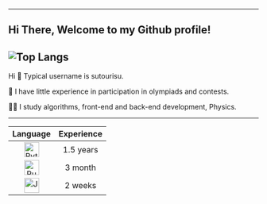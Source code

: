 ----
## Hi There, Welcome to my Github profile! 
![Top Langs](https://github-readme-stats-git-masterrstaa-rickstaa.vercel.app/api/top-langs/?username=sutourisu&layout=compact&theme=transparent&hide_border=true&langs_count=10)
----
Hi 👋 Typical username is sutourisu.

🌱 I have little experience in participation in olympiads and contests.

👨‍💻 I study algorithms, front-end and back-end development, Physics.


---------
|                                                      Language                                                      | Experience |
|:--------------------------------------------------------------------------------------------------------------------:|:----------:|
| <img style="width: 30px; height: 30px" src="https://cdn-icons-png.flaticon.com/512/5968/5968350.png" alt="Python" /> | 1.5 years  |
|  <img style="width: 30px; height: 30px" src="https://camo.githubusercontent.com/d759c889eb6d70ea20018f04614cfa8334b8d961f9b19be3bf7b8fe09d08d602/68747470733a2f2f7777772e727573742d6c616e672e6f72672f6c6f676f732f727573742d6c6f676f2d353132783531322e706e67" alt="Rust" />   |  3 month   |
|  <img style="width: 30px; height: 30px" src="https://cdn-icons-png.flaticon.com/512/5968/5968282.png" alt="Java" />   |  2 weeks   |

